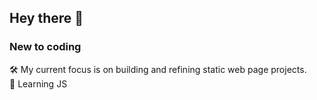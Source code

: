 ## Hey there 👋
### New to coding
🛠️ My current focus is on building and refining static web page projects. <br>
🌱 Learning JS

